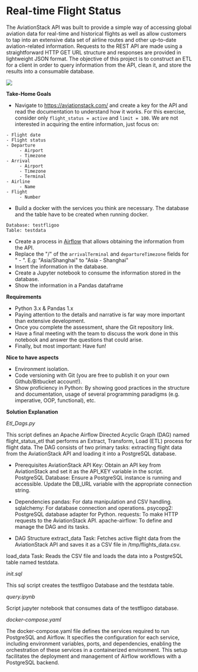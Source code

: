 # Real-time Flight Status
The AviationStack API was built to provide a simple way of accessing global aviation data for real-time and historical flights as well as allow customers to tap into an extensive data set of airline routes and other up-to-date aviation-related information. Requests to the REST API are made using a straightforward HTTP GET URL structure and responses are provided in lightweight JSON format. The objective of this project is to construct an ETL for a client in order to query information from the API, clean it, and store the results into a consumable database.

<img src="https://s3-us-west-2.amazonaws.com/fligoo.data-science/TechInterviews/RealTimeFlightStatus/header.jpg"/>

**Take-Home Goals**
- Navigate to https://aviationstack.com/ and create a key for the API and read the documentation to understand how it works. For this exercise, consider only `flight_status = active` and `limit = 100`. We are not interested in acquiring the entire information, just focus on:

```
- Flight date
- Flight status
- Departure
     - Airport
     - Timezone
- Arrival
     - Airport
     - Timezone
     - Terminal
- Airline
     - Name
- Flight
     - Number
```

- Build a docker with the services you think are necessary. The database and the table have to be created when running docker.

```
Database: testfligoo
Table: testdata
```
- Create a process in [Airflow](https://airflow.apache.org) that allows obtaining the information from the API.
- Replace the "/" of the `arrivalTerminal` and `departureTimezone` fields for " - ". E.g: "Asia/Shanghai" to "Asia - Shanghai"
- Insert the information in the database.
- Create a Jupyter notebook to consume the information stored in the database.
- Show the information in a Pandas dataframe
  
**Requirements**
- Python 3.x & Pandas 1.x
- Paying attention to the details and narrative is far way more important than extensive development.
- Once you complete the assessment, share the Git repository link.
- Have a final meeting with the team to discuss the work done in this notebook and answer the questions that could arise.
- Finally, but most important: Have fun!

**Nice to have aspects**
- Environment isolation.
- Code versioning with Git (you are free to publish it on your own Github/Bitbucket account!).
- Show proficiency in Python: By showing good practices in the structure and documentation, usage of several programming paradigms (e.g. imperative, OOP, functional), etc.

**Solution Explanation**

*Etl_Dags.py*

This script defines an Apache Airflow Directed Acyclic Graph (DAG) named flight_status_etl that performs an Extract, Transform, Load (ETL) process for flight data. The DAG consists of two primary tasks: extracting flight data from the AviationStack API and loading it into a PostgreSQL database.

- Prerequisites 
AviationStack API Key: Obtain an API key from AviationStack and set it as the API_KEY variable in the script.
PostgreSQL Database: Ensure a PostgreSQL instance is running and accessible. Update the DB_URL variable with the appropriate connection string.

- Dependencies
pandas: For data manipulation and CSV handling.
sqlalchemy: For database connection and operations.
psycopg2: PostgreSQL database adapter for Python.
requests: To make HTTP requests to the AviationStack API.
apache-airflow: To define and manage the DAG and its tasks.

- DAG Structure
extract_data Task: Fetches active flight data from the AviationStack API and saves it as a CSV file in /tmp/flights_data.csv.

 load_data Task: Reads the CSV file and loads the data into a PostgreSQL table named testdata.

*init.sql*

This sql script creates the testfligoo Database and the testdata table.

*query.ipynb*

Script jupyter notebook that consumes data of the testfligoo database. 

*docker-compose.yaml*

The docker-compose.yaml file defines the services required to run PostgreSQL and Airflow. It specifies the configuration for each service, including environment variables, ports, and dependencies, enabling the orchestration of these services in a containerized environment. This setup facilitates the deployment and management of Airflow workflows with a PostgreSQL backend.
